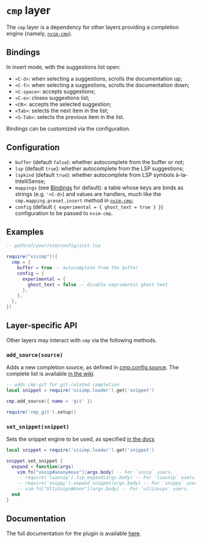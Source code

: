 # `cmp` layer

The `cmp` layer is a dependency for other layers providing a completion engine
(namely, [`nvim-cmp`](https://github.com/hrsh7th/nvim-cmp)).

## Bindings

In insert mode, with the suggestions list open:

- `<C-d>`: when selecting a suggestions, scrolls the documentation up;
- `<C-f>`: when selecting a suggestions, scrolls the documentation down;
- `<C-space>`: accepts suggestions;
- `<C-e>`: closes suggestions list;
- `<CR>`: accepts the selected suggestion;
- `<Tab>`: selects the next item in the list;
- `<S-Tab>`: selects the previous item in the list.

Bindings can be customized via the configuration.

## Configuration

- `buffer` (default `false`): whether autocomplete from the buffer or not;
- `lsp` (default `true`): whether autocomplete from the LSP suggestions;
- `lspkind` (default `true`): whether autocomplete from LSP symbols
  à-la-IntelliSense;
- `mappings` (see [Bindings](#bindings) for default): a table whose keys are
  binds as strings (e.g. `'<C-d>`) and values are handlers, much like the
  `cmp.mapping.preset.insert` method in
  [`nvim-cmp`](https://github.com/hrsh7th/nvim-cmp#recommended-configuration);
- `config` (default `{ experimental = { ghost_text = true } }`) configuration
  to be passed to `nvim-cmp`.

## Examples

```lua
-- path/of/your/vim/config/init.lua

require("visimp")({
  cmp = {
    buffer = true -- autocomplete from the buffer
    config = {
      experimental = {
        ghost_text = false -- disable exprimental ghost text
      },
    },
  },
})
```

## Layer-specific API

Other layers may interact with `cmp` via the following methods.

### `add_source(source)`

Adds a new completion source, as defined in
[cmp.config.source](https://github.com/hrsh7th/nvim-cmp/blob/main/doc/cmp.txt).
The complete list is available [in the
wiki](https://github.com/hrsh7th/nvim-cmp/wiki/List-of-sources).

```lua
-- adds cmp-git for git-related completion
local snippet = require('visimp.loader').get('snippet')

cmp.add_source({ name = 'git' })

require('cmp_git').setup()
```

### `set_snippet(snippet)`

Sets the snippet engine to be used, as specified [in the
docs](https://github.com/hrsh7th/nvim-cmp/blob/main/doc/cmp.txt)


```lua
local snippet = require('visimp.loader').get('snippet')

snippet.set_snippet {
  expand = function(args)
    vim.fn["vsnip#anonymous"](args.body) -- For `vsnip` users.
    -- require('luasnip').lsp_expand(args.body) -- For `luasnip` users.
    -- require('snippy').expand_snippet(args.body) -- For `snippy` users.
    -- vim.fn["UltiSnips#Anon"](args.body) -- For `ultisnips` users.
  end
}
```

## Documentation

The full documentation for the plugin is available
[here](https://github.com/hrsh7th/nvim-cmp/blob/main/doc/cmp.txt).
